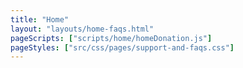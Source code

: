 ```yaml
---
title: "Home"
layout: "layouts/home-faqs.html"
pageScripts: ["scripts/home/homeDonation.js"]
pageStyles: ["src/css/pages/support-and-faqs.css"]
---
```


